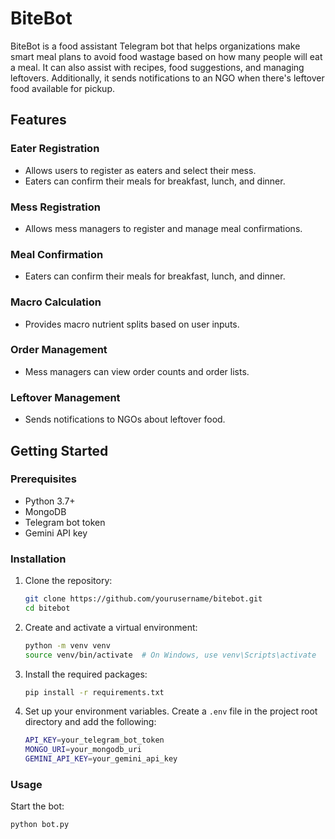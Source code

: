 # BiteBot

BiteBot is a food assistant Telegram bot that helps organizations make smart meal plans to avoid food wastage based on how many people will eat a meal. It can also assist with recipes, food suggestions, and managing leftovers. Additionally, it sends notifications to an NGO when there's leftover food available for pickup.

## Features

### Eater Registration
- Allows users to register as eaters and select their mess.
- Eaters can confirm their meals for breakfast, lunch, and dinner.

### Mess Registration
- Allows mess managers to register and manage meal confirmations.

### Meal Confirmation
- Eaters can confirm their meals for breakfast, lunch, and dinner.

### Macro Calculation
- Provides macro nutrient splits based on user inputs.

### Order Management
- Mess managers can view order counts and order lists.

### Leftover Management
- Sends notifications to NGOs about leftover food.

## Getting Started

### Prerequisites
- Python 3.7+
- MongoDB
- Telegram bot token
- Gemini API key

### Installation

1. Clone the repository:
    ```bash
    git clone https://github.com/yourusername/bitebot.git
    cd bitebot
    ```

2. Create and activate a virtual environment:
    ```bash
    python -m venv venv
    source venv/bin/activate  # On Windows, use venv\Scripts\activate
    ```

3. Install the required packages:
    ```bash
    pip install -r requirements.txt
    ```

4. Set up your environment variables. Create a `.env` file in the project root directory and add the following:
    ```bash
    API_KEY=your_telegram_bot_token
    MONGO_URI=your_mongodb_uri
    GEMINI_API_KEY=your_gemini_api_key
    ```

### Usage

Start the bot:
```bash
python bot.py
